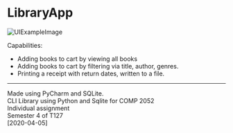 # LibraryApp



<img src="https://puu.sh/FBBJA/383c7c9ecf.png" alt="UIExampleImage"/>

Capabilities:
  - Adding books to cart by viewing all books
  - Adding books to cart by filtering via title, author, genres.
  - Printing a receipt with return dates, written to a file.
<hr>
Made using PyCharm and SQLite.
<br>
CLI Library using Python and Sqlite for COMP 2052
<br>
Individual assignment
<br>
Semester 4 of T127
<br>
[2020-04-05]
